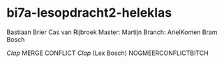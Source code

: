 # bi7a-lesopdracht2-heleklas
Bastiaan Brier
Cas van Rijbroek
Master: Martijn
Branch: ArielKomen
Bram Bosch

*Clap* MERGE CONFLICT *Clap* (Lex Bosch)
NOGMEERCONFLICTBITCH
